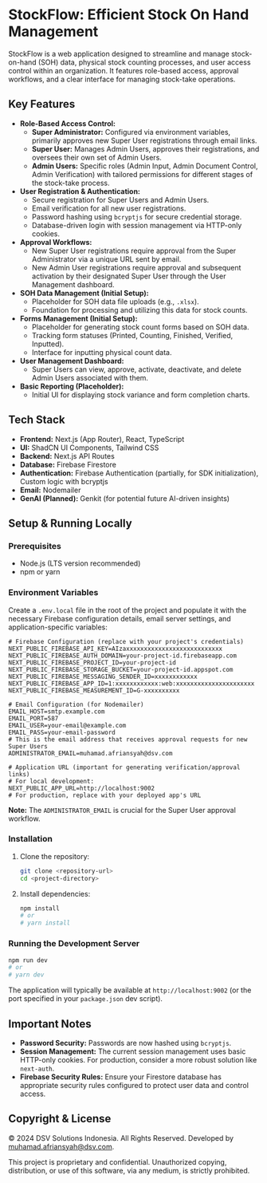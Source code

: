
# StockFlow: Efficient Stock On Hand Management

StockFlow is a web application designed to streamline and manage stock-on-hand (SOH) data, physical stock counting processes, and user access control within an organization. It features role-based access, approval workflows, and a clear interface for managing stock-take operations.

## Key Features

*   **Role-Based Access Control:**
    *   **Super Administrator:** Configured via environment variables, primarily approves new Super User registrations through email links.
    *   **Super User:** Manages Admin Users, approves their registrations, and oversees their own set of Admin Users.
    *   **Admin Users:** Specific roles (Admin Input, Admin Document Control, Admin Verification) with tailored permissions for different stages of the stock-take process.
*   **User Registration & Authentication:**
    *   Secure registration for Super Users and Admin Users.
    *   Email verification for all new user registrations.
    *   Password hashing using `bcryptjs` for secure credential storage.
    *   Database-driven login with session management via HTTP-only cookies.
*   **Approval Workflows:**
    *   New Super User registrations require approval from the Super Administrator via a unique URL sent by email.
    *   New Admin User registrations require approval and subsequent activation by their designated Super User through the User Management dashboard.
*   **SOH Data Management (Initial Setup):**
    *   Placeholder for SOH data file uploads (e.g., `.xlsx`).
    *   Foundation for processing and utilizing this data for stock counts.
*   **Forms Management (Initial Setup):**
    *   Placeholder for generating stock count forms based on SOH data.
    *   Tracking form statuses (Printed, Counting, Finished, Verified, Inputted).
    *   Interface for inputting physical count data.
*   **User Management Dashboard:**
    *   Super Users can view, approve, activate, deactivate, and delete Admin Users associated with them.
*   **Basic Reporting (Placeholder):**
    *   Initial UI for displaying stock variance and form completion charts.

## Tech Stack

*   **Frontend:** Next.js (App Router), React, TypeScript
*   **UI:** ShadCN UI Components, Tailwind CSS
*   **Backend:** Next.js API Routes
*   **Database:** Firebase Firestore
*   **Authentication:** Firebase Authentication (partially, for SDK initialization), Custom logic with bcryptjs
*   **Email:** Nodemailer
*   **GenAI (Planned):** Genkit (for potential future AI-driven insights)

## Setup & Running Locally

### Prerequisites

*   Node.js (LTS version recommended)
*   npm or yarn

### Environment Variables

Create a `.env.local` file in the root of the project and populate it with the necessary Firebase configuration details, email server settings, and application-specific variables:

```env
# Firebase Configuration (replace with your project's credentials)
NEXT_PUBLIC_FIREBASE_API_KEY=AIzaxxxxxxxxxxxxxxxxxxxxxxxxxxx
NEXT_PUBLIC_FIREBASE_AUTH_DOMAIN=your-project-id.firebaseapp.com
NEXT_PUBLIC_FIREBASE_PROJECT_ID=your-project-id
NEXT_PUBLIC_FIREBASE_STORAGE_BUCKET=your-project-id.appspot.com
NEXT_PUBLIC_FIREBASE_MESSAGING_SENDER_ID=xxxxxxxxxxxx
NEXT_PUBLIC_FIREBASE_APP_ID=1:xxxxxxxxxxxx:web:xxxxxxxxxxxxxxxxxxxxxx
NEXT_PUBLIC_FIREBASE_MEASUREMENT_ID=G-xxxxxxxxxx

# Email Configuration (for Nodemailer)
EMAIL_HOST=smtp.example.com
EMAIL_PORT=587
EMAIL_USER=your-email@example.com
EMAIL_PASS=your-email-password
# This is the email address that receives approval requests for new Super Users
ADMINISTRATOR_EMAIL=muhamad.afriansyah@dsv.com

# Application URL (important for generating verification/approval links)
# For local development:
NEXT_PUBLIC_APP_URL=http://localhost:9002 
# For production, replace with your deployed app's URL
```

**Note:** The `ADMINISTRATOR_EMAIL` is crucial for the Super User approval workflow.

### Installation

1.  Clone the repository:
    ```bash
    git clone <repository-url>
    cd <project-directory>
    ```
2.  Install dependencies:
    ```bash
    npm install
    # or
    # yarn install
    ```

### Running the Development Server

```bash
npm run dev
# or
# yarn dev
```

The application will typically be available at `http://localhost:9002` (or the port specified in your `package.json` dev script).

## Important Notes

*   **Password Security:** Passwords are now hashed using `bcryptjs`.
*   **Session Management:** The current session management uses basic HTTP-only cookies. For production, consider a more robust solution like `next-auth`.
*   **Firebase Security Rules:** Ensure your Firestore database has appropriate security rules configured to protect user data and control access.

## Copyright & License

© 2024 DSV Solutions Indonesia. All Rights Reserved.
Developed by muhamad.afriansyah@dsv.com.

This project is proprietary and confidential. Unauthorized copying, distribution, or use of this software, via any medium, is strictly prohibited.
